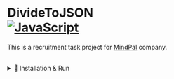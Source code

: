 # DivideToJSON <div> [![JavaScript](https://shields.io/badge/JavaScript-black?logo=JavaScript&logoColor=F7DF1E)](https://developer.mozilla.org/en-US/docs/Web/JavaScript) </div>

This is a recruitment task project for [MindPal](https://mindpal.co) company.

<br>
<details><summary> 🚀 Installation & Run </summary>
<br>

• Clone this repository from divide-to-json branch.

```
git clone -b divide-to-json https://github.com/SzymCode/RecruitmentTasks.git
```

• Run index.js using node:

```
node index.js
```

</details>
